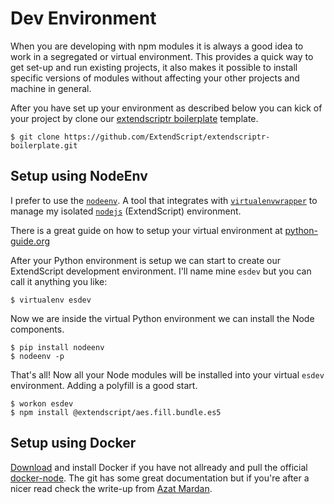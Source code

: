 # Dev Environment

When you are developing with npm modules it is always a good idea to work in a segregated or virtual environment. This provides a quick way to get set-up and run existing projects, it also makes it possible to install specific versions of modules without affecting your other projects and machine in general.

After you have set up your environment as described below you can kick of your project by clone our [extendscriptr boilerplate](https://github.com/ExtendScript/extendscriptr-boilerplate) template.

    $ git clone https://github.com/ExtendScript/extendscriptr-boilerplate.git

## Setup using NodeEnv
I prefer to use the [`nodeenv`](https://github.com/ekalinin/nodeenv). A tool that integrates with [`virtualenvwrapper`](https://github.com/pypa/virtualenv) to manage my isolated [`nodejs`](https://nodejs.org/en/) (ExtendScript) environment.

There is a great guide on how to setup your virtual environment at [python-guide.org](http://docs.python-guide.org/en/latest/dev/virtualenvs/)

After your Python environment is setup we can start to create our ExtendScript development environment. I'll name mine `esdev` but you can call it anything you like:

    $ virtualenv esdev

Now we are inside the virtual Python environment we can install the Node components.

    $ pip install nodeenv
    $ nodeenv -p

That's all! Now all your Node modules will be installed into your virtual `esdev` environment. Adding a polyfill is a good start.

    $ workon esdev
    $ npm install @extendscript/aes.fill.bundle.es5


## Setup using Docker

[Download](https://store.docker.com/) and install Docker if you have not allready and pull the official [docker-node](https://github.com/nodejs/docker-node). The git has some great documentation but if you're after a nicer read  check the write-up from [Azat Mardan](https://webapplog.com/node-docker/).

